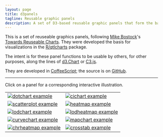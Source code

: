 ```yaml
---
layout: page
title: d3panels
tagline: Reusable graphic panels
description: A set of D3-based reusable graphic panels that form the basis for the visualizations in R/qtlcharts.
---
```


This is a set of reuseable graphics panels, following
[Mike Bostock](http://bost.ocks.org/mike)'s
[Towards Reuseable Charts](http://bost.ocks.org/mike/chart/).
They were developed the basis for visualizations in the
[R/qtlcharts](http://kbroman.org/qtlcharts) package.

The intent is for these panel functions to be usable by others, for
other purposes, along the lines of
[d3.Chart](http://misoproject.com/d3-chart/)
or [C3.js](http://c3js.org/).

They are developed in [CoffeeScript](http://coffeescript.org); the
source is on [GitHub](https://github.com/kbroman/d3panels).

---

Click on a panel for a corresponding interactive illustration.

<table class="wide">
<tr>
  <td class="left">
    <a href="../assets/dotchart/test">
        <img src="../assets/pics/dotchart.png" alt="dotchart example" title="dotchart example"/>
    </a>
  </td>
  <td class="right">
    <a href="../assets/cichart/test">
        <img src="../assets/pics/cichart.png" alt="cichart example" title="cichart example"/>
    </a>
  </td>
</tr>
<tr>
  <td class="left">
    <a href="../assets/scatterplot/test">
        <img src="../assets/pics/scatterplot.png" alt="scatterplot example" title="scatterplot example"/>
    </a>
  </td>
  <td class="right">
    <a href="../assets/heatmap/test">
        <img src="../assets/pics/heatmap.png" alt="heatmap example" title="heatmap example"/>
    </a>
  </td>
</tr>
<tr>
  <td class="left">
    <a href="../assets/lodchart/test">
        <img src="../assets/pics/lodchart.png" alt="lodchart example" title="lodchart example"/>
    </a>
  </td>
  <td class="right">
    <a href="../assets/lodheatmap/test">
        <img src="../assets/pics/lodheatmap.png" alt="lodheatmap example" title="lodheatmap example"/>
    </a>
  </td>
</tr>
<tr>
  <td class="left">
    <a href="../assets/curvechart/test">
        <img src="../assets/pics/curvechart.png" alt="curvechart example" title="curvechart example"/>
    </a>
  </td>
  <td class="right">
    <a href="../assets/mapchart/test">
        <img src="../assets/pics/mapchart.png" alt="mapchart example" title="mapchart example"/>
    </a>
  </td>
</tr>
<tr>
  <td class="left">
    <a href="../assets/chrheatmap/test">
        <img src="../assets/pics/chrheatmap.png" alt="chrheatmap example" title="chrheatmap example"/>
    </a>
  </td>
  <td class="right">
    <a href="../assets/crosstab/test">
        <img src="../assets/pics/crosstab.png" alt="crosstab example" title="crosstab example"/>
    </a>
  </td>
</tr>
</table>

